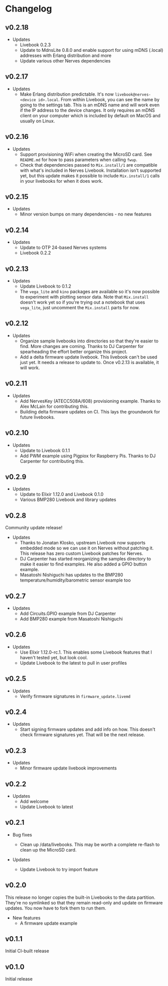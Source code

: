 # Changelog

## v0.2.18

* Updates
  * Livebook 0.2.3
  * Update to MdnsLite 0.8.0 and enable support for using mDNS (.local)
    addresses with Erlang distribution and more
  * Update various other Nerves dependencies

## v0.2.17

* Updates
  * Make Erlang distribution predictable. It's now
    `livebook@nerves-<device id>.local`. From within Livebook, you can see the
    name by going to the settings tab. This is an mDNS name and will work even
    if the IP address to the device changes. It only requires an mDNS client on
    your computer which is included by default on MacOS and usually on Linux.

## v0.2.16

* Updates
  * Support provisioning WiFi when creating the MicroSD card. See `README.md`
    for how to pass parameters when calling `fwup`.
  * Check that dependencies passed to `Mix.install/1` are compatible with what's
    included in Nerves Livebook. Installation isn't supported yet, but this
    update makes it possible to include `Mix.install/1` calls in your livebooks
    for when it does work.

## v0.2.15

* Updates
  * Minor version bumps on many dependencies - no new features

## v0.2.14

* Updates
  * Update to OTP 24-based Nerves systems
  * Livebook 0.2.2

## v0.2.13

* Updates
  * Update Livebook to 0.1.2
  * The `vega_lite` and `kino` packages are available so it's now possible to
    experiment with plotting sensor data. Note that `Mix.install` doesn't work
    yet so if you're trying out a notebook that uses `vega_lite`, just uncomment
    the `Mix.install` parts for now.

## v0.2.12

* Updates
  * Organize sample livebooks into directories so that they're easier to find.
    More changes are coming. Thanks to DJ Carpenter for spearheading the effort
    better organize this project.
  * Add a delta firmware update livebook. This livebook can't be used just yet.
    It needs a release to update to. Once v0.2.13 is available, it will work.

## v0.2.11

* Updates
  * Add NervesKey (ATECC508A/608) provisioning example. Thanks to Alex McLain
    for contributing this.
  * Building delta firmware updates on CI. This lays the groundwork for future
    livebooks.

## v0.2.10

* Updates
  * Update to Livebook 0.1.1
  * Add PWM example using Pigpiox for Raspberry Pis. Thanks to DJ Carpenter for
    contributing this.

## v0.2.9

* Updates
  * Update to Elixir 1.12.0 and Livebook 0.1.0
  * Various BMP280 Livebook and library updates

## v0.2.8

Community update release!

* Updates
  * Thanks to Jonatan Klosko, upstream Livebook now supports embedded mode so we
    can use it on Nerves without patching it. This release has zero custom
    Livebook patches for Nerves.
  * DJ Carpenter has started reorganizing the samples directory to make it
    easier to find examples. He also added a GPIO button example.
  * Masatoshi Nishiguchi has updates to the BMP280
    temperature/humidity/barometric sensor example too

## v0.2.7

* Updates
  * Add Circuits.GPIO example from DJ Carpenter
  * Add BMP280 example from Masatoshi Nishiguchi

## v0.2.6

* Updates
  * Use Elixir 1.12.0-rc.1. This enables some Livebook features that I haven't
    tested yet, but look cool.
  * Update Livebook to the latest to pull in user profiles

## v0.2.5

* Updates
  * Verify firmware signatures in `firmware_update.livemd`

## v0.2.4

* Updates
  * Start signing firmware updates and add info on how. This doesn't check
    firmware signatures yet. That will be the next release.

## v0.2.3

* Updates
  * Minor firmware update livebook improvements

## v0.2.2

* Updates
  * Add welcome
  * Update Livebook to latest

## v0.2.1

* Bug fixes
  * Clean up /data/livebooks. This may be worth a complete re-flash to clean up
    the MicroSD card.

* Updates
  * Update Livebook to try import feature

## v0.2.0

This release no longer copies the built-in Livebooks to the data partition.
They're no symlinked so that they remain read-only and update on firmware
updates. You now have to fork them to run them.

* New features
  * A firmware update example

## v0.1.1

Initial CI-built release

## v0.1.0

Initial release
